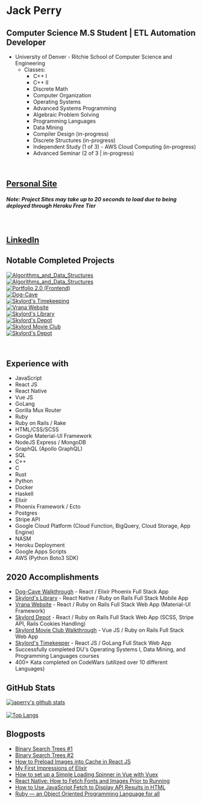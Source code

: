 # Jack Perry

## Computer Science M.S Student | ETL Automation Developer
- University of Denver - Ritchie School of Computer Science and Engineering
  - Classes:
    - C++ I
    - C++ II
    - Discrete Math
    - Computer Organization
    - Operating Systems
    - Advanced Systems Programming
    - Algebraic Problem Solving
    - Programming Languages 
    - Data Mining
    - Compiler Design (in-progress)
    - Discrete Structures (in-progress)
    - Independent Study (1 of 3) - AWS Cloud Computing (in-progress)
    - Advanced Seminar (2 of 3 | in-progress) 


<br/>

## [Personal Site](http://thejackperry.com)
##### Note: Project Sites may take up to 20 seconds to load due to being deployed through Heroku Free Tier

<br/>

## [LinkedIn](https://www.linkedin.com/in/jack-e-perry/)

## Notable Completed Projects
[![Algorithms_and_Data_Structures](https://github-readme-stats.vercel.app/api/pin/?username=japerry911&repo=Coding_Problems_Challenges)](https://github.com/japerry911/Coding_Problems_Challenges)
<br/>
[![Algorithms_and_Data_Structures](https://github-readme-stats.vercel.app/api/pin/?username=japerry911&repo=Algorithms_and_Data_Structures)](https://github.com/japerry911/Algorithms_and_Data_Structures)
<br/>
[![Portfolio 2.0 (Frontend)](https://github-readme-stats.vercel.app/api/pin/?username=japerry911&repo=Portfolio-Frontend-2.0)](https://github.com/japerry911/Portfolio-Frontend-2.0)
<br/>
[![Dog-Cave](https://github-readme-stats.vercel.app/api/pin/?username=japerry911&repo=Dog-Cave)](https://github.com/japerry911/Dog-Cave)
<br/>
[![Skylord's Timekeeping](https://github-readme-stats.vercel.app/api/pin/?username=japerry911&repo=SkylordsTimekeeping)](https://github.com/japerry911/SkylordsTimekeeping)
<br/>
[![Vrana Website](https://github-readme-stats.vercel.app/api/pin/?username=japerry911&repo=Vrana_v1)](https://github.com/japerry911/Vrana_v1)
<br/>
[![Skylord's Library](https://github-readme-stats.vercel.app/api/pin/?username=japerry911&repo=Skylords_Library)](https://github.com/japerry911/Skylords_Library)
<br/>
[![Skylord's Depot](https://github-readme-stats.vercel.app/api/pin/?username=japerry911&repo=Skylord_Depot)](https://github.com/japerry911/Skylord_Depot)
<br/>
[![Skylord Movie Club](https://github-readme-stats.vercel.app/api/pin/?username=japerry911&repo=Skylord-Movie-Club)](https://github.com/japerry911/Skylord-Movie-Club)
<br/>
[![Skylord's Depot](https://github-readme-stats.vercel.app/api/pin/?username=japerry911&repo=Mod2Project_BarterBook)](https://github.com/japerry911/Mod2Project_BarterBook)

<br/>

## Experience with
- JavaScript
- React JS
- React Native
- Vue JS
- GoLang
- Gorilla Mux Router
- Ruby
- Ruby on Rails / Rake
- HTML/CSS/SCSS
- Google Material-UI Framework
- NodeJS Express / MongoDB
- GraphQL (Apollo GraphQL)
- SQL
- C++
- C
- Rust
- Python 
- Docker
- Haskell
- Elixir
- Phoenix Framework / Ecto
- Postgres
- Stripe API
- Google Cloud Platform (Cloud Function, BigQuery, Cloud Storage, App Engine)
- NASM
- Heroku Deployment
- Google Apps Scripts
- AWS (Python Boto3 SDK)

## 2020 Accomplishments
- [Dog-Cave Walkthrough](https://www.youtube.com/watch?v=bXqXe4z9sAk) - React / Elixir Phoenix Full Stack App
- [Skylord's Library](https://www.youtube.com/watch?v=q3Z97DHl-2o) - React Native / Ruby on Rails Full Stack Mobile App
- [Vrana Website](https://www.youtube.com/watch?v=oTsT9zg0lbA) - React / Ruby on Rails Full Stack Web App (Material-UI Framework)
- [Skylord Depot](https://www.youtube.com/watch?v=wStR5tNoWlY) - React / Ruby on Rails Full Stack Web App (SCSS, Stripe API, Rails Cookies Handling)
- [Skylord Movie Club Walkthrough](https://www.youtube.com/watch?v=KN1aw6KgI60) - Vue JS / Ruby on Rails Full Stack Web App 
- [Skylord's Timekeeper](https://www.youtube.com/watch?v=ieFLfJX53Ow) - React JS / GoLang Full Stack Web App
- Successfully completed DU's Operating Systems I, Data Mining, and Programming Languages courses
- 400+ Kata completed on CodeWars (utilized over 10 different Languages)

## GitHub Stats
[![japerry's github stats](https://github-readme-stats.vercel.app/api?username=japerry911&show_icons=true&theme=nightowl&count_private=true&hide=issues,stars)](https://github.com/anuraghazra/github-readme-stats)
<br/><br/>
[![Top Langs](https://github-readme-stats.vercel.app/api/top-langs/?username=japerry911&hide=html&langs_count=10&theme=nightowl)](https://github.com/anuraghazra/github-readme-stats)


## Blogposts
- [Binary Search Trees #1](https://jack72828383883.medium.com/binary-search-trees-1-c75f3259b7b4)
- [Binary Search Trees #2](https://jack72828383883.medium.com/binary-search-trees-3031846c02e9)
- [How to Preload Images into Cache in React JS](https://medium.com/@jack72828383883/how-to-preload-images-into-cache-in-react-js-ff1642708240)
- [My First Impressions of Elixir](https://medium.com/@jack72828383883/my-first-impressions-of-elixir-57f0d5741c8f)
- [How to set up a Simple Loading Spinner in Vue with Vuex](https://medium.com/@jack72828383883/how-to-set-up-a-simple-loading-spinner-in-vue-with-vuex-8afc0ef50363)
- [React Native: How to Fetch Fonts and Images Prior to Running](https://medium.com/@jack72828383883/react-native-how-to-fetch-fonts-and-images-prior-to-running-932384571f2d)
- [How to Use JavaScript Fetch to Display API Results in HTML](https://medium.com/@jack72828383883/how-to-use-javascript-fetch-to-display-api-results-in-html-7aa59936ed30)
- [Ruby — an Object Oriented Programming Language for all](https://medium.com/@jack72828383883/ruby-an-object-oriented-programming-language-for-all-a54dbd7b84df)
